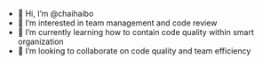 - 👋 Hi, I’m @chaihaibo
- 👀 I’m interested in team management and code review
- 🌱 I’m currently learning how to contain code quality within smart organization
- 💞️ I’m looking to collaborate on code quality and team efficiency 

<!---
chaihaibo/chaihaibo is a ✨ special ✨ repository because its `README.md` (this file) appears on your GitHub profile.
You can click the Preview link to take a look at your changes.
--->
